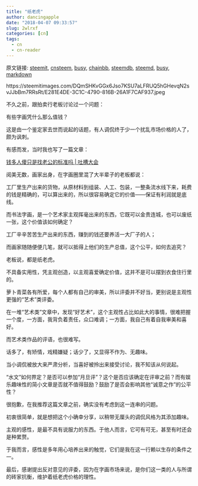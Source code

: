 ```yaml
---
title: "纸老虎"
author: dancingapple
date: "2018-04-07 09:33:57"
slug: 2wlrxf
categories: [cn]
tags: 
  - cn
  - cn-reader
---
```


原文链接: [steemit](https://steemit.com), [cnsteem](https://cnsteem.com), [busy](https://busy.org), [chainbb](https://chainbb.com), [steemdb](https://steemdb.com), [steemd](https://steemd.com), [busy](https://busy.org), [markdown](https://raw.githubusercontent.com/pzhaonet/steem_dancingapple/master/content/post/2wlrxf.md)

<html>
<p>https://steemitimages.com/DQmSHKvGGx6Jso7KSU7aLFRUQ5hGHevqN2svJJbBm7RRsRt/E281E4DE-3C1C-4790-816B-26A1F7CAF937.jpeg</p>
<p>不久之前，跟拍卖行老板讨论过一个问题：</p>
<p>有些字画凭什么那么值钱？</p>
<p>这是由一个鉴定家去世而说起的话题，有人调侃终于少一个扰乱市场价格的人了，颇为讽刺。</p>
<p>有感而发，当时我也写了一篇文章：</p>
<p><a href="https://steemit.com/cn/@dancingapple/3jmbm1-or">钱多人傻只是找老公的标准吗 | 吐槽大会</a></p>
<p>阅美无数，画家出身，在字画圈里混了大半辈子的老板都说：</p>
<p>工厂里生产出来的货物，从原材料到组装、人工、包装，一整条流水线下来，耗费的钱是精确的，可以算出来的，所以很容易确定它的价值——保证有利润就是底线。</p>
<p>而书法字画，是一个艺术家主观挥毫出来的东西，它既可以金贵连城，也可以废纸一张，这个价值该如何确定？</p>
<p>工厂辛辛苦苦生产出来的东西，赚到的钱还要养活一大厂子的人；</p>
<p>而画家随随便便几笔，就可以抵得上他们的生产总值，这个公平，如何去追究？</p>
<p>老板说，都是纸老虎。</p>
<p>不具备实用性，凭主观创造，以主观喜爱确定价值，这并不是可以摆到衣食住行里的。</p>
<p>萝卜青菜各有所爱，每个人都有自己的审美，所以评委并不好当，更别说是主观性更强的“艺术”类评委。</p>
<p>在一堆“艺术类”文章中，发现“好艺术”，这个主观性占比如此大的事情，很难把握一个度，一方面，我背负着责任，众口难调；一方面，我自己有着自我审美和喜好。</p>
<p>而艺术类作品的评语，也很难写。</p>
<p>话多了，有矫情，戏精嫌疑；话少了，又显得不作为、无趣味。</p>
<p>当小调侃被放大来严肃分析，当喜好被拎出来接受讨论，我不知该从何说起。</p>
<p>“水文”如何界定？是否可以参加“月旦评”？这个是否应该确定在评审之前？而有娱乐趣味性的简小文章是否就不值得鼓励？鼓励了是否会影响其他“诚意之作”的公平性？</p>
<p>很抱歉，在我推荐这篇文章之前，确实没有考虑到这一连串的问题。</p>
<p>初衷很简单，就是想把这个小确幸分享，以稍带无厘头的调侃风格为其添加趣味。</p>
<p>主观的感性，是最不具有说服力的东西。于他人而言，它可有可无，甚至有时还会是种累赘。</p>
<p>于我而言，感性是多年用心培养出来的触觉，它们是我在这一行赖以生存的条件之一。</p>
<p>最后，感谢提出反对意见的评委，因为在字画市场来说，是你们这一类的人与所谓的砖家抗衡，维护着纸老虎价格的理性。</p>
<p><br></p>
<p><br></p>
<p><br></p>
<p><br></p>
</html>
